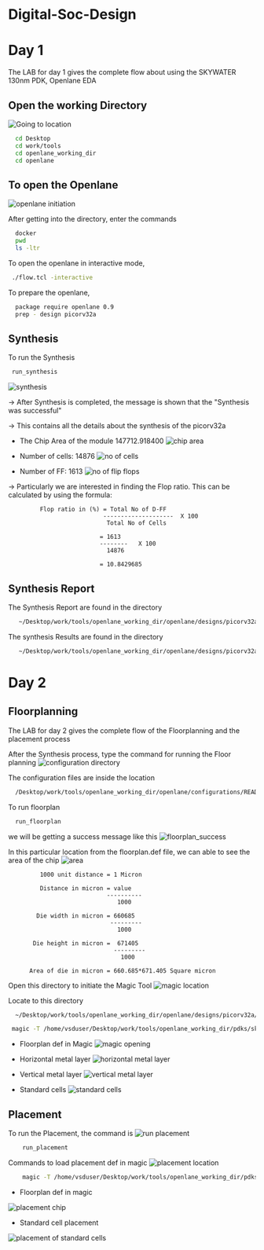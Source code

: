 
# Digital-Soc-Design

# Day 1
The LAB for day 1 gives the complete flow about using the SKYWATER 130nm PDK, Openlane EDA

## Open the working Directory


![Going to location](https://github.com/SANGESH007/Digital-Soc-Design/assets/77070030/a83627bd-2320-42f9-b172-37c3b89ddce4)

```bash
  cd Desktop
  cd work/tools
  cd openlane_working_dir
  cd openlane
```

## To open the Openlane
![openlane initiation](https://github.com/SANGESH007/Digital-Soc-Design/assets/77070030/0dec4218-a1ef-4757-bcf7-4ee7700359aa)

After getting into the directory, enter the commands
```bash
  docker
  pwd
  ls -ltr
```
To open the openlane in interactive mode, 
```bash
 ./flow.tcl -interactive
```
To prepare the openlane,

```bash
  package require openlane 0.9
  prep - design picorv32a
```
## Synthesis
To run the Synthesis
```bash
 run_synthesis
```
![synthesis](https://github.com/SANGESH007/Digital-Soc-Design/assets/77070030/75ebcd4f-1af6-480c-ab77-be2ff9a9428e)

-> After Synthesis is completed, the message is shown that the "Synthesis was successful"

-> This contains all the details about the synthesis of the picorv32a 

- The Chip Area of the module 147712.918400
  ![chip area](https://github.com/SANGESH007/Digital-Soc-Design/assets/77070030/982757d8-6d38-4bf5-be5b-f1b1f15f091f)

- Number of cells: 14876
  ![no of cells](https://github.com/SANGESH007/Digital-Soc-Design/assets/77070030/51b13fb1-c4aa-4017-b5c0-b38dd68ee8fb)

- Number of FF: 1613
  ![no of flip flops](https://github.com/SANGESH007/Digital-Soc-Design/assets/77070030/94f74ba1-b666-4017-838f-1e86e1e3d797)


-> Particularly we are interested in finding the Flop ratio.
This can be calculated by using the formula:
                 
             Flop ratio in (%) = Total No of D-FF
                               --------------------  X 100
                                Total No of Cells

                              = 1613
                              --------   X 100
                                14876 

                              = 10.8429685


## Synthesis Report
The Synthesis Report are found in the directory

```bash
   ~/Desktop/work/tools/openlane_working_dir/openlane/designs/picorv32a/runs/29-03_15-37/reports/synthesis/1-yosys_4.stat.rpt
```

The synthesis Results are found in the directory

```bash
   ~/Desktop/work/tools/openlane_working_dir/openlane/designs/picorv32a/runs/29-03_15-37/results/synthesis/picorv32a.synthesis.v
```

# Day 2

## Floorplanning
The LAB for day 2 gives the complete flow of the Floorplanning and the placement process

After the Synthesis process, type the command for running the Floor planning
![configuration directory](https://github.com/SANGESH007/Digital-Soc-Design/assets/77070030/9deff139-100d-46e8-bd5a-299aed36ec33)

The configuration files are inside the location
```bash
  /Desktop/work/tools/openlane_working_dir/openlane/configurations/README.md
```
To run floorplan
```bash
  run_floorplan
```
we will be getting a success message like this
![floorplan_success](https://github.com/SANGESH007/Digital-Soc-Design/assets/77070030/3e474461-9d16-4e7b-a702-0b0836335026)

In this particular location from the floorplan.def file, we can able to see the area of the chip
![area](https://github.com/SANGESH007/Digital-Soc-Design/assets/77070030/2311ce1a-dc24-4094-b6a9-c2adf3df642d)


             1000 unit distance = 1 Micron

             Distance in micron = value
                                ----------
                                   1000

            Die width in micron = 660685 
                                 ---------
                                   1000
                                
           Die height in micron =  671405 
                                  ---------
                                    1000

          Area of die in micron = 660.685*671.405 Square micron 

Open this directory to initiate the Magic Tool
![magic location](https://github.com/SANGESH007/Digital-Soc-Design/assets/77070030/5079d8cd-f95b-4776-a4aa-83dc5f4722f3)

Locate to this directory
```bash
  ~/Desktop/work/tools/openlane_working_dir/openlane/designs/picorv32a/runs/29-03_15-37/results/floorplan
```

```bash
 magic -T /home/vsduser/Desktop/work/tools/openlane_working_dir/pdks/sky130A/libs.tech/magic/sky130A.tech lef read ../../tmp/merged.lef def read picorv32a.floorplan.def &
```
- Floorplan def in Magic
![magic opening](https://github.com/SANGESH007/Digital-Soc-Design/assets/77070030/c8336e8f-68d8-45f6-a46a-428b21e6a19b)



- Horizontal metal layer
![horizontal metal layer](https://github.com/SANGESH007/Digital-Soc-Design/assets/77070030/8bc0e87d-fb4d-41c9-9d48-373f1ba65d4e)


- Vertical metal layer
![vertical metal layer](https://github.com/SANGESH007/Digital-Soc-Design/assets/77070030/dc0da0f0-9cd7-49a5-a5a7-9dbcf22a91df)

- Standard cells
![standard cells](https://github.com/SANGESH007/Digital-Soc-Design/assets/77070030/f388ecb6-ed25-4814-bc2e-37fe628ad201)

## Placement
To run the Placement, the command is
![run placement](https://github.com/SANGESH007/Digital-Soc-Design/assets/77070030/1c2cf0a3-7b9d-4f59-9ad0-2eea22a6f466)

```bash
    run_placement
```
Commands to load placement def in magic
![placement location](https://github.com/SANGESH007/Digital-Soc-Design/assets/77070030/433d133e-f0a8-45f9-8a95-eaaf79077762)

```bash
    magic -T /home/vsduser/Desktop/work/tools/openlane_working_dir/pdks/sky130A/libs.tech/magic/sky130A.tech lef read ../../tmp/merged.lef def read picorv32a.placement.def &
```
- Floorplan def in magic

![placement chip](https://github.com/SANGESH007/Digital-Soc-Design/assets/77070030/2b8c7816-ecd2-4977-b9ab-3d4d27b021b2)

- Standard cell placement

![placement of standard cells](https://github.com/SANGESH007/Digital-Soc-Design/assets/77070030/34c89e7c-60b0-4c62-a0c2-239ab8587e28)



